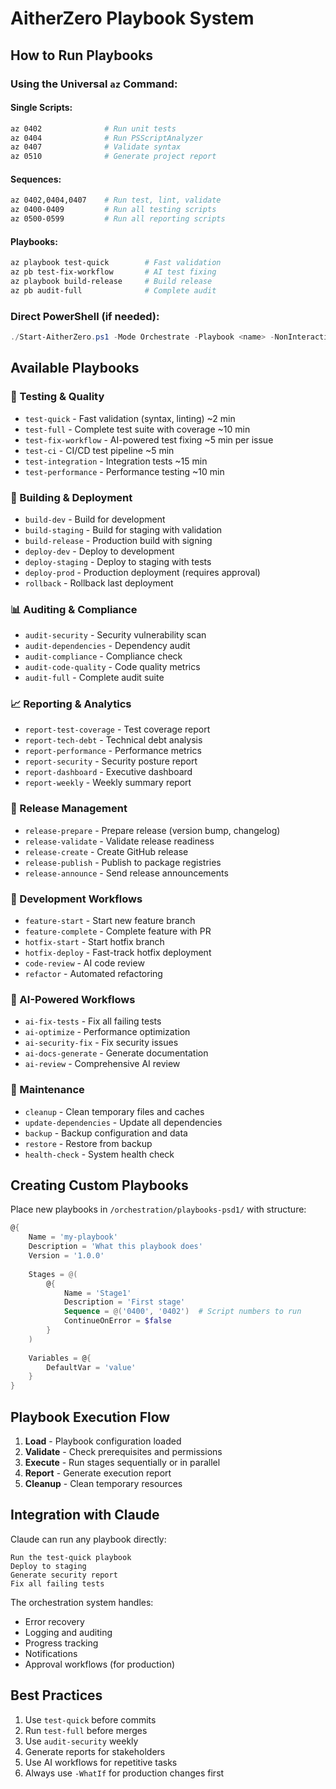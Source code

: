 # AitherZero Playbook System

## How to Run Playbooks

### Using the Universal `az` Command:

#### Single Scripts:
```bash
az 0402              # Run unit tests
az 0404              # Run PSScriptAnalyzer
az 0407              # Validate syntax
az 0510              # Generate project report
```

#### Sequences:
```bash
az 0402,0404,0407    # Run test, lint, validate
az 0400-0409         # Run all testing scripts
az 0500-0599         # Run all reporting scripts
```

#### Playbooks:
```bash
az playbook test-quick        # Fast validation
az pb test-fix-workflow       # AI test fixing
az playbook build-release     # Build release
az pb audit-full              # Complete audit
```

### Direct PowerShell (if needed):
```powershell
./Start-AitherZero.ps1 -Mode Orchestrate -Playbook <name> -NonInteractive
```

## Available Playbooks

### 🧪 Testing & Quality
- `test-quick` - Fast validation (syntax, linting) ~2 min
- `test-full` - Complete test suite with coverage ~10 min
- `test-fix-workflow` - AI-powered test fixing ~5 min per issue
- `test-ci` - CI/CD test pipeline ~5 min
- `test-integration` - Integration tests ~15 min
- `test-performance` - Performance testing ~10 min

### 🔨 Building & Deployment
- `build-dev` - Build for development
- `build-staging` - Build for staging with validation
- `build-release` - Production build with signing
- `deploy-dev` - Deploy to development
- `deploy-staging` - Deploy to staging with tests  
- `deploy-prod` - Production deployment (requires approval)
- `rollback` - Rollback last deployment

### 📊 Auditing & Compliance
- `audit-security` - Security vulnerability scan
- `audit-dependencies` - Dependency audit
- `audit-compliance` - Compliance check
- `audit-code-quality` - Code quality metrics
- `audit-full` - Complete audit suite

### 📈 Reporting & Analytics
- `report-test-coverage` - Test coverage report
- `report-tech-debt` - Technical debt analysis
- `report-performance` - Performance metrics
- `report-security` - Security posture report
- `report-dashboard` - Executive dashboard
- `report-weekly` - Weekly summary report

### 🚀 Release Management
- `release-prepare` - Prepare release (version bump, changelog)
- `release-validate` - Validate release readiness
- `release-create` - Create GitHub release
- `release-publish` - Publish to package registries
- `release-announce` - Send release announcements

### 🔄 Development Workflows
- `feature-start` - Start new feature branch
- `feature-complete` - Complete feature with PR
- `hotfix-start` - Start hotfix branch
- `hotfix-deploy` - Fast-track hotfix deployment
- `code-review` - AI code review
- `refactor` - Automated refactoring

### 🤖 AI-Powered Workflows
- `ai-fix-tests` - Fix all failing tests
- `ai-optimize` - Performance optimization
- `ai-security-fix` - Fix security issues
- `ai-docs-generate` - Generate documentation
- `ai-review` - Comprehensive AI review

### 🔧 Maintenance
- `cleanup` - Clean temporary files and caches
- `update-dependencies` - Update all dependencies
- `backup` - Backup configuration and data
- `restore` - Restore from backup
- `health-check` - System health check

## Creating Custom Playbooks

Place new playbooks in `/orchestration/playbooks-psd1/` with structure:

```powershell
@{
    Name = 'my-playbook'
    Description = 'What this playbook does'
    Version = '1.0.0'
    
    Stages = @(
        @{
            Name = 'Stage1'
            Description = 'First stage'
            Sequence = @('0400', '0402')  # Script numbers to run
            ContinueOnError = $false
        }
    )
    
    Variables = @{
        DefaultVar = 'value'
    }
}
```

## Playbook Execution Flow

1. **Load** - Playbook configuration loaded
2. **Validate** - Check prerequisites and permissions
3. **Execute** - Run stages sequentially or in parallel
4. **Report** - Generate execution report
5. **Cleanup** - Clean temporary resources

## Integration with Claude

Claude can run any playbook directly:
```
Run the test-quick playbook
Deploy to staging
Generate security report
Fix all failing tests
```

The orchestration system handles:
- Error recovery
- Logging and auditing
- Progress tracking
- Notifications
- Approval workflows (for production)

## Best Practices

1. Use `test-quick` before commits
2. Run `test-full` before merges
3. Use `audit-security` weekly
4. Generate reports for stakeholders
5. Use AI workflows for repetitive tasks
6. Always use `-WhatIf` for production changes first